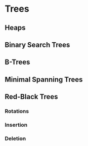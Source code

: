 # Trees

## Heaps

## Binary Search Trees

## B-Trees

## Minimal Spanning Trees

## Red-Black Trees

### Rotations

### Insertion

### Deletion